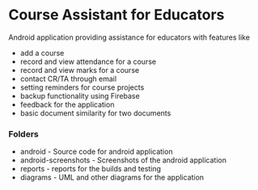 # Course Assistant for Educators

Android application providing assistance for educators with features like 
* add a course 
* record and view attendance for a course
* record and view marks for a course
* contact CR/TA through email
* setting reminders for course projects
* backup functionality using Firebase
* feedback for the application
* basic document similarity for two documents 

### Folders 

* android - Source code for android application
* android-screenshots - Screenshots of the android application
* reports - reports for the builds and testing
* diagrams - UML and other diagrams for the application
